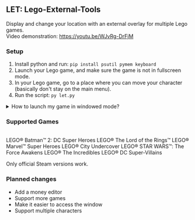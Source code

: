 ## LET: Lego-External-Tools
Display and change your location with an external overlay for multiple Lego games.  
Video demonstration: https://youtu.be/WJvRg-DrFjM

### Setup
1) Install python and run: ```pip install psutil pymem keyboard```
2) Launch your Lego game, and make sure the game is not in fullscreen mode.
3) In your Lego game, go to a place where you can move your character (basically don't stay on the main menu).
4) Run the script: ```py let.py```
<details>
  <summary>How to launch my game in windowed mode?</summary>
  <h2>LEGO® City Undercover & LEGO® STAR WARS™: The Force Awakens & LEGO® The Incredibles & LEGO® DC Super-Villains</h2> In the game options, enable Windowed mode.<br>
  <h2>LEGO® Batman™ 2: DC Super Heroes & LEGO® The Lord of the Rings™ & LEGO® Marvel™ Super Heroes</h2> The only way is to use third party software.<br>
  1) Download and launch <a href="https://sourceforge.net/projects/dxwnd/">DXWnd</a><br>
  2) Press "Edit", then "Add" and select the path of the .exe of the game.<br>
  3) Configure the game in DXWnd so that the game displays at the correct size.<br>
  4) Launch the game.
</details>

### Supported Games
||
|-|
LEGO® Batman™ 2: DC Super Heroes
LEGO® The Lord of the Rings™
LEGO® Marvel™ Super Heroes
LEGO® City Undercover
LEGO® STAR WARS™: The Force Awakens
LEGO® The Incredibles
LEGO® DC Super-Villains

Only official Steam versions work.

### Planned changes
- Add a money editor
- Support more games
- Make it easier to access the window
- Support multiple characters

